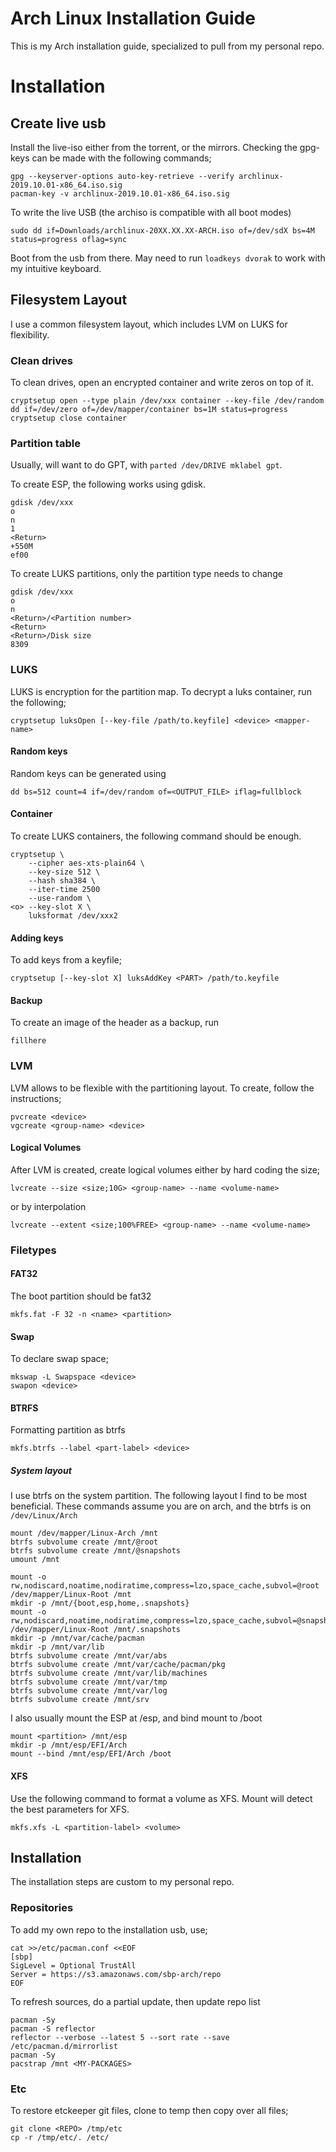 # Arch Linux Installation Guide

This is my Arch installation guide, specialized to pull from my personal repo.

# Installation

## Create live usb

Install the live-iso either from the torrent, or the mirrors.
Checking the gpg-keys can be made with the following commands;

```
gpg --keyserver-options auto-key-retrieve --verify archlinux-2019.10.01-x86_64.iso.sig
pacman-key -v archlinux-2019.10.01-x86_64.iso.sig
```

To write the live USB (the archiso is compatible with all boot modes)

```
sudo dd if=Downloads/archlinux-20XX.XX.XX-ARCH.iso of=/dev/sdX bs=4M status=progress oflag=sync 
```

Boot from the usb from there.
May need to run `loadkeys dvorak` to work with my intuitive keyboard.

## Filesystem Layout

I use a common filesystem layout, which includes LVM on LUKS for flexibility.

### Clean drives

To clean drives, open an encrypted container and write zeros on top of it.
```
cryptsetup open --type plain /dev/xxx container --key-file /dev/random
dd if=/dev/zero of=/dev/mapper/container bs=1M status=progress
cryptsetup close container
```

### Partition table

Usually, will want to do GPT, with `parted /dev/DRIVE mklabel gpt`.

To create ESP, the following works using gdisk.

```
gdisk /dev/xxx
o
n
1
<Return>
+550M
ef00
```

To create LUKS partitions, only the partition type needs to change

```
gdisk /dev/xxx
o
n
<Return>/<Partition number>
<Return>
<Return>/Disk size
8309
```

### LUKS

LUKS is encryption for the partition map.
To decrypt a luks container, run the following;
```
cryptsetup luksOpen [--key-file /path/to.keyfile] <device> <mapper-name>
```

#### Random keys

Random keys can be generated using

```
dd bs=512 count=4 if=/dev/random of=<OUTPUT_FILE> iflag=fullblock
```

#### Container

To create LUKS containers, the following command should be enough.

```
cryptsetup \
    --cipher aes-xts-plain64 \
    --key-size 512 \
    --hash sha384 \
    --iter-time 2500
    --use-random \
<o> --key-slot X \
    luksformat /dev/xxx2
```

#### Adding keys

To add keys from a keyfile;
```
cryptsetup [--key-slot X] luksAddKey <PART> /path/to.keyfile
```

#### Backup

To create an image of the header as a backup, run
```
fillhere
```

### LVM

LVM allows to be flexible with the partitioning layout.
To create, follow the instructions;
```
pvcreate <device>
vgcreate <group-name> <device>
```

#### Logical Volumes

After LVM is created, create logical volumes either by hard coding the size;
```
lvcreate --size <size;10G> <group-name> --name <volume-name>
```
or by interpolation
```
lvcreate --extent <size;100%FREE> <group-name> --name <volume-name>

```

### Filetypes

#### FAT32

The boot partition should be fat32
```
mkfs.fat -F 32 -n <name> <partition>
```

#### Swap

To declare swap space;
```
mkswap -L Swapspace <device>
swapon <device>
```

#### BTRFS

Formatting partition as btrfs
```
mkfs.btrfs --label <part-label> <device>
```

##### System layout

I use btrfs on the system partition.
The following layout I find to be most beneficial.
These commands assume you are on arch, and the btrfs is on `/dev/Linux/Arch`
```
mount /dev/mapper/Linux-Arch /mnt
btrfs subvolume create /mnt/@root
btrfs subvolume create /mnt/@snapshots
umount /mnt

mount -o rw,nodiscard,noatime,nodiratime,compress=lzo,space_cache,subvol=@root /dev/mapper/Linux-Root /mnt
mkdir -p /mnt/{boot,esp,home,.snapshots}
mount -o rw,nodiscard,noatime,nodiratime,compress=lzo,space_cache,subvol=@snapshots /dev/mapper/Linux-Root /mnt/.snapshots
mkdir -p /mnt/var/cache/pacman
mkdir -p /mnt/var/lib
btrfs subvolume create /mnt/var/abs
btrfs subvolume create /mnt/var/cache/pacman/pkg
btrfs subvolume create /mnt/var/lib/machines
btrfs subvolume create /mnt/var/tmp
btrfs subvolume create /mnt/var/log
btrfs subvolume create /mnt/srv
```

I also usually mount the ESP at /esp, and bind mount to /boot

```
mount <partition> /mnt/esp
mkdir -p /mnt/esp/EFI/Arch
mount --bind /mnt/esp/EFI/Arch /boot
```

#### XFS

Use the following command to format a volume as XFS.
Mount will detect the best parameters for XFS.

```
mkfs.xfs -L <partition-label> <volume>
```

## Installation

The installation steps are custom to my personal repo.

### Repositories

To add my own repo to the installation usb, use;

```
cat >>/etc/pacman.conf <<EOF
[sbp]
SigLevel = Optional TrustAll
Server = https://s3.amazonaws.com/sbp-arch/repo
EOF
```

To refresh sources, do a partial update, then update repo list

```
pacman -Sy
pacman -S reflector
reflector --verbose --latest 5 --sort rate --save /etc/pacman.d/mirrorlist
pacman -Sy
pacstrap /mnt <MY-PACKAGES>
```



### Etc

To restore etckeeper git files, clone to temp then copy over all files;
```
git clone <REPO> /tmp/etc
cp -r /tmp/etc/. /etc/
```


